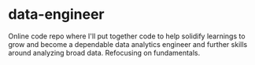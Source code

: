 # data-engineer
Online code repo where I'll put together code to help solidify learnings to grow and become a dependable data analytics engineer and further skills around analyzing broad data. Refocusing on fundamentals. 
